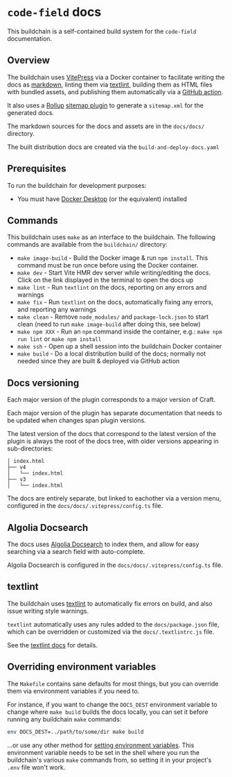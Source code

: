 # `code-field` docs

This buildchain is a self-contained build system for the `code-field` documentation.

## Overview

The buildchain uses [VitePress](https://vitepress.dev/) via a Docker container to facilitate writing the docs as [markdown](https://vitepress.dev/guide/markdown), linting them via [textlint](https://textlint.github.io/), building them as HTML files with bundled assets, and publishing them automatically via a [GitHub action](https://docs.github.com/en/actions).

It also uses a [Rollup](https://rollupjs.org/) [sitemap plugin](https://github.com/aminnairi/rollup-plugin-sitemap) to generate a `sitemap.xml` for the generated docs.

The markdown sources for the docs and assets are in the `docs/docs/` directory.

The built distribution docs are created via the `build-and-deploy-docs.yaml`

## Prerequisites

To run the buildchain for development purposes:

- You must have [Docker Desktop](https://www.docker.com/products/docker-desktop/) (or the equivalent) installed

## Commands

This buildchain uses `make` as an interface to the buildchain. The following commands are available from the `buildchain/` directory:

- `make image-build` - Build the Docker image & run `npm install`. This command must be run once before using the Docker container.
- `make dev` - Start Vite HMR dev server while writing/editing the docs. Click on the link displayed in the terminal to open the docs up
- `make lint` - Run `textlint` on the docs, reporting on any errors and warnings
- `make fix` - Run `textlint` on the docs, automatically fixing any errors, and reporting any warnings
- `make clean` - Remove `node_modules/` and `package-lock.json` to start clean (need to run `make image-build` after doing this, see below)
- `make npm XXX` - Run an `npm` command inside the container, e.g.: `make npm run lint` or `make npm install`
- `make ssh` - Open up a shell session into the buildchain Docker container
- `make build` - Do a local distribution build of the docs; normally not needed since they are built & deployed via GitHub action

## Docs versioning

Each major version of the plugin corresponds to a major version of Craft.

Each major version of the plugin has separate documentation that needs to be updated when changes span plugin versions.

The latest version of the docs that correspond to the latest version of the plugin is always the root of the docs tree, with older versions appearing in sub-directories:

```
│ index.html
├── v4
│   └── index.html
├── v3
│   └── index.html
```

The docs are entirely separate, but linked to eachother via a version menu, configured in the `docs/docs/.vitepress/config.ts` file.

## Algolia Docsearch

The docs uses [Algolia Docsearch](https://docsearch.algolia.com/) to index them, and allow for easy searching via a search field with auto-complete.

Algolia Docsearch is configured in the `docs/docs/.vitepress/config.ts` file.

## textlint

The buildchain uses [textlint](https://textlint.github.io/) to automatically fix errors on build, and also issue writing style warnings.

`textlint` automatically uses any rules added to the `docs/package.json` file, which can be overridden or customized via the `docs/.textlintrc.js` file.

See the [textlint docs](https://textlint.github.io/docs/getting-started.html) for details.

## Overriding environment variables

The `Makefile` contains sane defaults for most things, but you can override them via environment variables if you need to.

For instance, if you want to change the `DOCS_DEST` environment variable to change where `make build` builds the docs locally, you can set it before running any buildchain `make` commands:
```bash
env DOCS_DEST=../path/to/some/dir make build
```
...or use any other method for [setting environment variables](https://www.twilio.com/blog/how-to-set-environment-variables.html). This environment variable needs to be set in the shell where you run the buildchain's various `make` commands from, so setting it in your project's `.env` file won't work.
